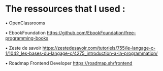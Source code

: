 # The ressources that I used : 


• OpenClassrooms 

• EbookFoundation https://github.com/EbookFoundation/free-programming-books

• Zeste de savoir https://zestedesavoir.com/tutoriels/755/le-langage-c-1/1042_les-bases-du-langage-c/4275_introduction-a-la-programmation/

• Roadmap Frontend Developer https://roadmap.sh/frontend
